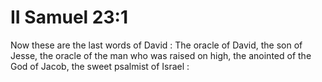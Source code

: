 # II Samuel 23:1

Now these are the last words of David : The oracle of David, the son of Jesse, the oracle of the man who was raised on high, the anointed of the God of Jacob, the sweet psalmist of Israel :
